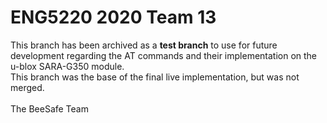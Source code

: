# ENG5220 2020 Team 13

This branch has been archived as a **test branch** to use for future development regarding the AT commands and their implementation on the u-blox SARA-G350 module.
<br>
This branch was the base of the final live implementation, but was not merged.
<br>
<br>
The BeeSafe Team

